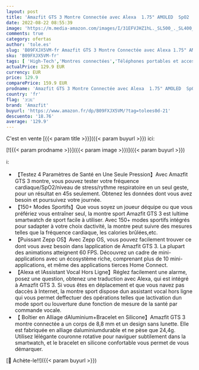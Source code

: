 ```yaml
---
layout: post
title: 'Amazfit GTS 3 Montre Connectée avec Alexa  1.75" AMOLED  SpO2  150+ Modes Sportifs  GPS  5 ATM Etanche Smartwatch Sport  Terre Rose '
date: 2022-08-22 08:55:39
image: 'https://m.media-amazon.com/images/I/31EFVJHZ1hL._SL500_._SL400_.jpg'
comments: true
category: ofertas
author: 'tole.es'
slug: 'B09FXJX5VM-fr Amazfit GTS 3 Montre Connectée avec Alexa 1.75" AMOLED...'
sku: 'B09FXJX5VM-fr'
tags: [ 'High-Tech','Montres connectées','Téléphones portables et accessoires','amazfit','🇫🇷', ]
actualPrice: 129.9 EUR
currency: EUR
price: 129.9
comparePrice: 159.9 EUR
prodname: 'Amazfit GTS 3 Montre Connectée avec Alexa  1.75" AMOLED  SpO2  150+ Modes Sportifs  GPS  5 ATM Etanche Smartwatch Sport  Terre Rose '
country: 'fr'
flag: '🇫🇷'
brand: 'Amazfit'
buyurl: 'https://www.amazon.fr/dp/B09FXJX5VM/?tag=tolees0d-21'
descuento: '18.76'
average: '129.9'
---
```


C'est en vente [{{< param title >}}]({{< param buyurl >}}) ici:

[![{{< param prodname >}}]({{< param image >}})]({{< param buyurl >}})

ℹ️:

- 【Testez 4 Paramètres de Santé en Une Seule Pression】Avec Amazfit GTS 3 montre, vous pouvez tester votre fréquence cardiaque/SpO2/niveau de stress/rythme respiratoire en un seul geste, pour un résultat en 45s seulement. Obtenez les données dont vous avez besoin et poursuivez votre journée.
- 【150+ Modes Sportifs】Que vous soyez un joueur déquipe ou que vous préfériez vous entraîner seul, la montre sport Amazfit GTS 3 est lultime smartwatch de sport facile à utiliser. Avec 150+ modes sportifs intégrés pour sadapter à votre choix dactivité, la montre peut suivre des mesures telles que la fréquence cardiaque, les calories brûlées,etc.
- 【Puissant Zepp OS】Avec Zepp OS, vous pouvez facilement trouver ce dont vous avez besoin dans lapplication de Amazfit GTS 3. La plupart des animations atteignent 60 FPS. Découvrez un cadre de mini-applications avec un écosystème riche, comprenant plus de 10 mini-applications, et même des applications tierces Home Connect.
- 【Alexa et lAssistant Vocal Hors Ligne】Réglez facilement une alarme, posez une question, obtenez une traduction avec Alexa, qui est intégré à Amazfit GTS 3. Si vous êtes en déplacement et que vous navez pas daccès à Internet, la montre sport dispose dun assistant vocal hors ligne qui vous permet deffectuer des opérations telles que lactivation dun mode sport ou louverture dune fonction de mesure de la santé par commande vocale.
- 【 Boîtier en Alliage dAluminium+Bracelet en Silicone】Amazfit GTS 3 montre connectée a un corps de 8,8 mm et un design sans lunette. Elle est fabriquée en alliage daluminiumdurable et ne pèse que 24,4g. Utilisez lélégante couronne rotative pour naviguer subtilement dans la smartwatch, et le bracelet en silicone confortable vous permet de vous démarquer.

[🛒 Achète-le!!]({{< param buyurl >}})
